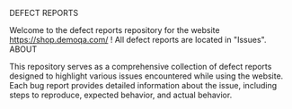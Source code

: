 DEFECT REPORTS

Welcome to the defect reports repository for the website https://shop.demoqa.com/ ! All defect reports are located in "Issues".
ABOUT

This repository serves as a comprehensive collection of defect reports designed to highlight various issues encountered while using the website. 
Each bug report provides detailed information about the issue, including steps to reproduce, expected behavior, and actual behavior.

